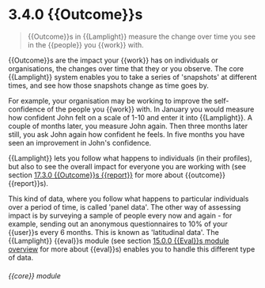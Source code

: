 # 3.4.0    {{Outcome}}s

> {{Outcome}}s in {{Lamplight}} measure the change over time you see in the {{people}} you {{work}} with. 

{{Outcome}}s are the impact your {{work}} has on individuals or organisations, the changes over time that they or you observe. The core {{Lamplight}} system enables you to take a series of 'snapshots' at different times, and see how those snapshots change as time goes by.

For example, your organisation may be working to improve the self-confidence of the people you {{work}} with. In January you would measure how confident John felt on a scale of 1-10 and enter it into {{Lamplight}}. A couple of months later, you measure John again. Then three months later still, you ask John again how confident he feels. In five months you have seen an improvement in John's confidence.

{{Lamplight}} lets you follow what happens to individuals (in their profiles), but also to see the overall impact for everyone you are working with (see section [17.3.0  {{Outcome}}s {{report}}](/help/index/v/{{version}}/p/17.3.0) for more about {{outcome}} {{report}}s).

This kind of data, where you follow what happens to particular individuals over a period of time, is called 'panel data'. The other way of assessing impact is by surveying a sample of people every now and again - for example, sending out an anonymous questionnaires to 10% of your {{user}}s every 6 months. This is known as 'latitudinal data'. The {{Lamplight}} {{eval}}s module (see section [15.0.0  {{Eval}}s module overview](/help/index/v/{{version}}/p/15.0.0) for more about {{eval}}s) enables you to handle this different type of data. 

###### {{core}} module

